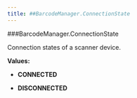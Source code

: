 ```yaml
---
title: ##BarcodeManager.ConnectionState
---
```

###BarcodeManager.ConnectionState

Connection states of a scanner device.

**Values:**

* **CONNECTED**

* **DISCONNECTED**

